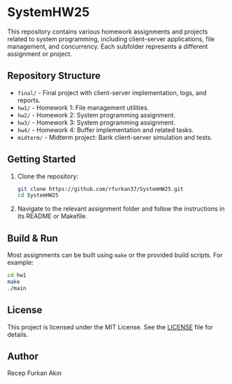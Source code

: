 # SystemHW25

This repository contains various homework assignments and projects related to system programming, including client-server applications, file management, and concurrency. Each subfolder represents a different assignment or project.

## Repository Structure

- `final/` - Final project with client-server implementation, logs, and reports.
- `hw1/` - Homework 1: File management utilities.
- `hw2/` - Homework 2: System programming assignment.
- `hw3/` - Homework 3: System programming assignment.
- `hw4/` - Homework 4: Buffer implementation and related tasks.
- `midterm/` - Midterm project: Bank client-server simulation and tests.

## Getting Started

1. Clone the repository:
   ```sh
   git clone https://github.com/rfurkan37/SystemHW25.git
   cd SystemHW25
   ```
2. Navigate to the relevant assignment folder and follow the instructions in its README or Makefile.

## Build & Run

Most assignments can be built using `make` or the provided build scripts. For example:

```sh
cd hw1
make
./main
```


## License

This project is licensed under the MIT License. See the [LICENSE](LICENSE) file for details.

## Author

Recep Furkan Akın
